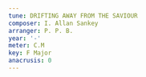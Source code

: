 ```yaml
---
tune: DRIFTING AWAY FROM THE SAVIOUR
composer: I. Allan Sankey
arranger: P. P. B.
year: '-'
meter: C.M
key: F Major
anacrusis: 0
---
```

